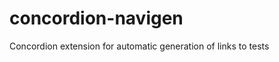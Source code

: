 concordion-navigen
==================

Concordion extension for automatic generation of links to tests